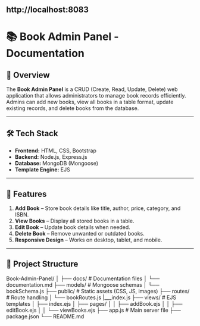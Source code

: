http://localhost:8083
---
# 📚 Book Admin Panel - Documentation

## 📌 Overview
The **Book Admin Panel** is a CRUD (Create, Read, Update, Delete) web application that allows administrators to manage book records efficiently.  
Admins can add new books, view all books in a table format, update existing records, and delete books from the database.

---

## 🛠 Tech Stack
- **Frontend:** HTML, CSS, Bootstrap
- **Backend:** Node.js, Express.js
- **Database:** MongoDB (Mongoose)
- **Template Engine:** EJS

---

## 🚀 Features
1. **Add Book** – Store book details like title, author, price, category, and ISBN.
2. **View Books** – Display all stored books in a table.
3. **Edit Book** – Update book details when needed.
4. **Delete Book** – Remove unwanted or outdated books.
5. **Responsive Design** – Works on desktop, tablet, and mobile.

---

## 📂 Project Structure

Book-Admin-Panel/
│
├── docs/ # Documentation files
│ └── documentation.md
├── models/ # Mongoose schemas
│ └── bookSchema.js
├── public/ # Static assets (CSS, JS, images)
├── routes/ # Route handling
│ └── bookRoutes.js
  |___index.js
├── views/ # EJS templates
│ ├── index.ejs
│ ├── pages/
│ │ ├── addBook.ejs
│ │ ├── editBook.ejs
│ │ └── viewBooks.ejs
├── app.js # Main server file
├── package.json
└── README.md

